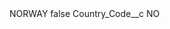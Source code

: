 <?xml version="1.0" encoding="UTF-8"?>
<CustomMetadata xmlns="http://soap.sforce.com/2006/04/metadata" xmlns:xsi="http://www.w3.org/2001/XMLSchema-instance" xmlns:xsd="http://www.w3.org/2001/XMLSchema">
    <label>NORWAY</label>
    <protected>false</protected>
    <values>
        <field>Country_Code__c</field>
        <value xsi:type="xsd:string">NO</value>
    </values>
</CustomMetadata>

